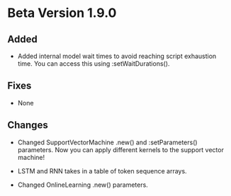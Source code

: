 # Beta Version 1.9.0

## Added

* Added internal model wait times to avoid reaching script exhaustion time. You can access this using :setWaitDurations().

## Fixes

* None

## Changes

* Changed SupportVectorMachine .new() and :setParameters() parameters. Now you can apply different kernels to the support vector machine!

* LSTM and RNN takes in a table of token sequence arrays.

* Changed OnlineLearning .new() parameters.
